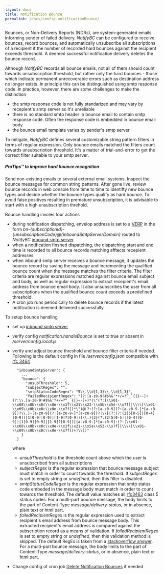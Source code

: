 ```yaml
---
layout: docs
title: Notification Bounce
permalink: /docs/config-notificationBounce/
---
```


Bounces, or Non-Delivery Reports (NDRs), are system-generated emails informing sender of failed delivery. *NotifyBC* can be configured to receive bounces, record bounces, and automatically unsubscribe all subscriptions of a recipient if the number of recorded hard bounces against the recipient exceeds threshold. A deemed successful notification delivery deletes the bounce record.

Although *NotifyBC* records all bounce emails, not all of them should count towards unsubscription threshold, but rather only the hard bounces - those which indicate permanent unrecoverable errors such as destination address no longer exists. In principle this can be distinguished using smtp response code.  In practice, however, there are some challenges to make the distinction 

* the smtp response code is not fully standarized and may vary by recepient's smtp server so it's unreliable
* there is no standard smtp header in bounce email to contain smtp response code. Often the response code is embedded in bounce email body.
* the bounce email template varies by sender's smtp server

To mitigate, *NotifyBC* defines several customizable string pattern filters in terms of regular expression. Only bounce emails matched the filters count towards unsubscription threshold. It's a matter of trial-and-error to get the correct filter suitable to your smtp server. 

<div class="note">
  <h5>ProTips™ to improve hard bounce recognition</h5>
  <p>Send non-existing emails to several external email systems. Inspect the bounce messages for common string patterns. After gone live, review bounce records in web console from time to time to identifty new bounce types and decide whether the bounce types qualify as hard bounce. To avoid false positives resulting in premature unsubscription, it is advisable to start with a high unsubscription threhold.</p>
</div>

Bounce handling involes four actions

* during notification dispatching, envelop address is set to a [VERP](https://en.wikipedia.org/wiki/Variable_envelope_return_path) in the form *bn-{subscriptionId}-{unsubscriptionCode}@{inboundSmtpServerDomain}* routed to *NotifyBC* [inbound smtp server](../config-inboundSmtpServer/). 
* when a notification finshed dispatching, the dispatching start and end time is recorded to all bounce records matching afftects recepient addresses
* when inbound smtp server receives a bounce message, it updates the bounce record by saving the message and incrementing the qualified bounce count when the message matches the filter criteria. The filter criteria are regular expressions matched against bounce email subject and body, as well as regular expression to extract recepient's email address from bounce email body. It also unsubscribes the user from all subscriptions when the qualified bounce count exceeds a predefined threshold.
* A cron job runs periodically to delete bounce records if the latest notification is deemed delivered successfully. 

To setup bounce handling

* set up [inbound smtp server](../config-inboundSmtpServer/)
* verify config *notification.handleBounce* is set to true or absent in */server/config.local.js*
* verify and adjust bounce threshold and bounce filter criteria if needed. 
  Following is the default config in file */server/config.json* compatible with [rfc 3464](https://tools.ietf.org/html/rfc3464)

  ```
    "inboundSmtpServer": {
      ...
      "bounce": {
        "unsubThreshold": 5,
        "subjectRegex": "",
        "smtpStatusCodeRegex": "5\\.\\d{1,3}\\.\\d{1,3}",
        "failedRecipientRegex": "(?:[a-z0-9!#$%&'*+/=?^_`{|}~-]+(?:\\.[a-z0-9!#$%&'*+/=?^_`{|}~-]+)*|\"(?:[\\x01-\\x08\\x0b\\x0c\\x0e-\\x1f\\x21\\x23-\\x5b\\x5d-\\x7f]|\\\\[\\x01-\\x09\\x0b\\x0c\\x0e-\\x7f])*\")@(?:(?:[a-z0-9](?:[a-z0-9-]*[a-z0-9])?\\.)+[a-z0-9](?:[a-z0-9-]*[a-z0-9])?|\\[(?:(?:(2(5[0-5]|[0-4][0-9])|1[0-9][0-9]|[1-9]?[0-9]))\\.){3}(?:(2(5[0-5]|[0-4][0-9])|1[0-9][0-9]|[1-9]?[0-9])|[a-z0-9-]*[a-z0-9]:(?:[\\x01-\\x08\\x0b\\x0c\\x0e-\\x1f\\x21-\\x5a\\x53-\\x7f]|\\\\[\\x01-\\x09\\x0b\\x0c\\x0e-\\x7f])+)\\])"
      }
    }
  ```
  where

  * *unsubThreshold* is the threshold count above which the user is unsubscribed from all subscriptions
  * *subjectRegex* is the regular expression that bounce message subject must match in order to count towards the threshold. If *subjectRegex* is set to empty string or *undefined*, then this filter is disabled.
  * *smtpStatusCodeRegex* is the regular expression that smtp status code embeded in the message body must match in order to count towards the threshold. The default value matches all [rfc3463](https://tools.ietf.org/html/rfc3463) class 5 status codes. For a multi-part bounce message, the body limits to the part of Content-Type *message/delivery-status*, or in absence, plain text or html part.
  * *failedRecipientRegex* is the regular expression used to extract recipient's email address from bounce message body. This extracted recipient's email address is compared against the subscription record as a means of validation. If *failedRecipientRegex* is set to empty string or *undefined*, then this validation method is skipped. The default RegEx is taken from a [stackoverflow answer](https://stackoverflow.com/questions/201323/how-to-validate-an-email-address-using-a-regular-expression). For a multi-part bounce message, the body limits to the part of Content-Type *message/delivery-status*, or in absence, plain text or html part.
* Change config of cron job [Delete Notification Bounces](../config-cronJobs/#delete-notification-bounces) if needed